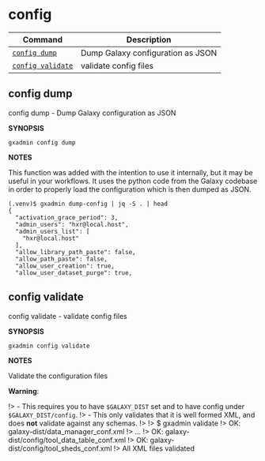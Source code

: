 # config

Command | Description
------- | -----------
[`config dump`](#config-dump) | Dump Galaxy configuration as JSON
[`config validate`](#config-validate) | validate config files

## config dump

config dump -  Dump Galaxy configuration as JSON

**SYNOPSIS**

    gxadmin config dump

**NOTES**

This function was added with the intention to use it internally, but it may be useful in your workflows. It uses the python code from the Galaxy codebase in order to properly load the configuration which is then dumped as JSON.

    (.venv)$ gxadmin dump-config | jq -S . | head
    {
      "activation_grace_period": 3,
      "admin_users": "hxr@local.host",
      "admin_users_list": [
        "hxr@local.host"
      ],
      "allow_library_path_paste": false,
      "allow_path_paste": false,
      "allow_user_creation": true,
      "allow_user_dataset_purge": true,


## config validate

config validate -  validate config files

**SYNOPSIS**

    gxadmin config validate

**NOTES**

Validate the configuration files

**Warning**:

!> - This requires you to have `$GALAXY_DIST` set and to have config under `$GALAXY_DIST/config`.
!> - This only validates that it is well formed XML, and does **not** validate against any schemas.
!>
!>     $ gxadmin validate
!>       OK: galaxy-dist/data_manager_conf.xml
!>       ...
!>       OK: galaxy-dist/config/tool_data_table_conf.xml
!>       OK: galaxy-dist/config/tool_sheds_conf.xml
!>     All XML files validated

